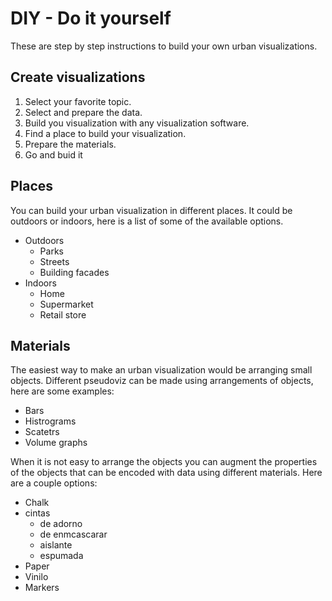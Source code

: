 # DIY - Do it yourself

These are step by step instructions to build your own urban visualizations.

## Create visualizations

1. Select your favorite topic.
2. Select and prepare the data.
3. Build you visualization with any visualization software.
4. Find a place to build your visualization.
5. Prepare the materials.
6. Go and buid it

## Places

You can build your urban visualization in different places. It could be outdoors or indoors, here is a list of some of the available options.

- Outdoors
    + Parks
    + Streets
    + Building facades
- Indoors
    + Home
    + Supermarket
    + Retail store

## Materials

The easiest way to make an urban visualization would be arranging small objects. Different pseudoviz can be made using arrangements of objects, here are some examples:

- Bars
- Histrograms
- Scatetrs
- Volume graphs

When it is not easy to arrange the objects you can augment the properties of the objects that can be encoded with data using different materials. Here are a couple options: 

- Chalk
- cintas
    + de adorno
    + de enmcascarar
    + aislante
    + espumada
- Paper
- Vinilo
- Markers


